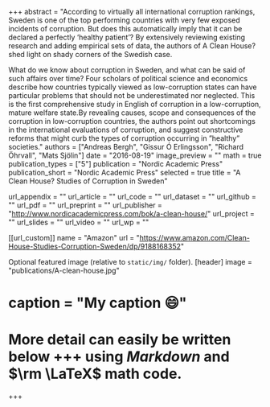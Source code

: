 +++
abstract = "According to virtually all international corruption rankings, Sweden is one of the top performing countries with very few exposed incidents of corruption. But does this automatically imply that it can be declared a perfectly ‘healthy patient’? By extensively reviewing existing research and adding empirical sets of data, the authors of A Clean House? shed light on shady corners of the Swedish case.

What do we know about corruption in Sweden, and what can be said of such affairs over time? Four scholars of political science and economics describe how countries typically viewed as low-corruption states can have particular problems that should not be underestimated nor neglected. This is the first comprehensive study in English of corruption in a low-corruption, mature welfare state.By revealing causes, scope and consequences of the corruption in low-corruption countries, the authors point out shortcomings in the international evaluations of corruption, and suggest constructive reforms that might curb the types of corruption occurring in ”healthy” societies."
authors = ["Andreas Bergh", "Gissur Ó Erlingsson", "Richard Öhrvall", "Mats Sjölin"]
date = "2016-08-19"
image_preview = ""
math = true
publication_types = ["5"]
publication = "Nordic Academic Press"
publication_short = "Nordic Academic Press"
selected = true
title = "A Clean House? Studies of Corruption in Sweden"

url_appendix = ""
url_article = ""
url_code = ""
url_dataset = ""
url_github = ""
url_pdf = ""
url_preprint = ""
url_publisher  = "http://www.nordicacademicpress.com/bok/a-clean-house/"
url_project = ""
url_slides = ""
url_video = ""
url_wp = ""

[[url_custom]]
name = "Amazon"
url = "https://www.amazon.com/Clean-House-Studies-Corruption-Sweden/dp/9188168352"

Optional featured image (relative to `static/img/` folder).
[header]
image = "publications/A-clean-house.jpg"
# caption = "My caption :smile:"


# More detail can easily be written below +++ using *Markdown* and $\rm \LaTeX$ math code.
+++


